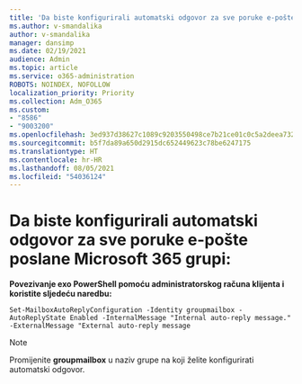 ```yaml
---
title: 'Da biste konfigurirali automatski odgovor za sve poruke e-pošte poslane Microsoft 365 grupi:'
ms.author: v-smandalika
author: v-smandalika
manager: dansimp
ms.date: 02/19/2021
audience: Admin
ms.topic: article
ms.service: o365-administration
ROBOTS: NOINDEX, NOFOLLOW
localization_priority: Priority
ms.collection: Adm_O365
ms.custom:
- "8586"
- "9003200"
ms.openlocfilehash: 3ed937d38627c1089c9203550498ce7b21ce01c0c5a2deea7326f8057f5338d8
ms.sourcegitcommit: b5f7da89a650d2915dc652449623c78be6247175
ms.translationtype: HT
ms.contentlocale: hr-HR
ms.lasthandoff: 08/05/2021
ms.locfileid: "54036124"
---
```

# <a name="to-configure-auto-reply-for-all-emails-sent-to-microsoft-365-group"></a>Da biste konfigurirali automatski odgovor za sve poruke e-pošte poslane Microsoft 365 grupi:

**Povezivanje exo PowerShell pomoću administratorskog računa klijenta i koristite sljedeću naredbu:**

`Set-MailboxAutoReplyConfiguration -Identity groupmailbox -AutoReplyState Enabled -InternalMessage "Internal auto-reply message." -ExternalMessage "External auto-reply message`

> [!NOTE]
> Promijenite **groupmailbox** u naziv grupe na koji želite konfigurirati automatski odgovor.

